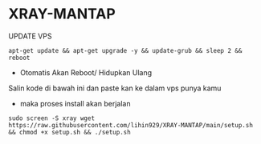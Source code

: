 # XRAY-MANTAP
UPDATE VPS

```
apt-get update && apt-get upgrade -y && update-grub && sleep 2 && reboot
```
- Otomatis Akan Reboot/ Hidupkan Ulang

Salin kode di bawah ini dan paste kan ke dalam vps punya kamu
- maka proses install akan berjalan
```
sudo screen -S xray wget https://raw.githubusercontent.com/lihin929/XRAY-MANTAP/main/setup.sh && chmod +x setup.sh && ./setup.sh
```
